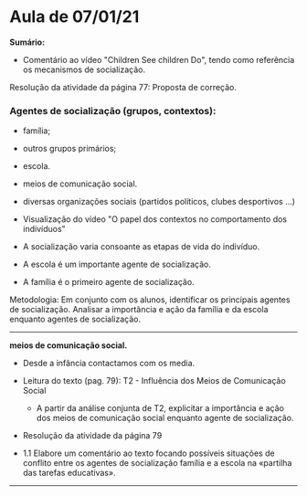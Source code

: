 # Aula de 07/01/21

**Sumário:**

- Comentário ao vídeo "Children See children Do", tendo como referência os mecanismos  de socialização.

Resolução da atividade da página 77:
Proposta de correção.
<!-- Os mecanismos de socialização são: a aprendizagem, através da qual são incutidos no indivíduo os valores, as regras e os comportamentos do grupo a que o mesmo pertence; a imitação, que se traduz na reprodução de comportamentos e atitudes dos indivíduos ou grupos integrados na vida quotidiana; a identificação, em que o indivíduo adota modelos de conduta visando uma aceitação social ou a pertença a um determinado grupo social.-->


### Agentes de socialização (grupos, contextos):
- família;
- outros grupos primários;
- escola.
- meios de comunicação social.
- diversas organizações sociais (partidos políticos, clubes desportivos ...)


- Visualização do vídeo "O papel dos contextos no comportamento dos indivíduos" 

- A socialização varia consoante as etapas de vida do indivíduo.
- A escola é um importante agente de socialização.
- A família é o primeiro agente de socialização.

Metodologia:
Em conjunto com os alunos, identificar os principais agentes de socialização. Analisar a importância e ação da família e da escola enquanto agentes de socialização.


---
**meios de comunicação social.**
- Desde a infância contactamos com os media.
- Leitura do texto (pag. 79): T2 - Influência dos Meios de Comunicação Social
   - A partir da análise conjunta de T2, explicitar a importância e ação dos meios de comunicação social enquanto agente de socialização.

- Resolução da atividade da página 79 
- 1.1 Elabore um comentário ao texto focando possíveis situações de conflito entre os agentes de socialização família e a escola na «partilha das tarefas educativas».
---

